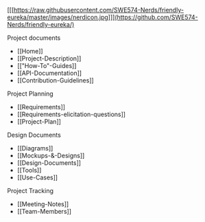 [[[https://raw.githubusercontent.com/SWE574-Nerds/friendly-eureka/master/images/nerdicon.jpg]]](https://github.com/SWE574-Nerds/friendly-eureka/)

Project documents

- [[Home]]
- [[Project-Description]]
- [["How-To"-Guides]]
- [[API-Documentation]]
- [[Contribution-Guidelines]]

Project Planning
- [[Requirements]]
- [[Requirements-elicitation-questions]]
- [[Project-Plan]]

Design Documents
- [[Diagrams]]
- [[Mockups-&-Designs]]
- [[Design-Documents]]
- [[Tools]]
- [[Use-Cases]]

Project Tracking

- [[Meeting-Notes]]
- [[Team-Members]]

